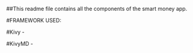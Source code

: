 ##This readme file contains all the components of the smart money app.

#FRAMEWORK USED:

#Kivy -

#KivyMD -
